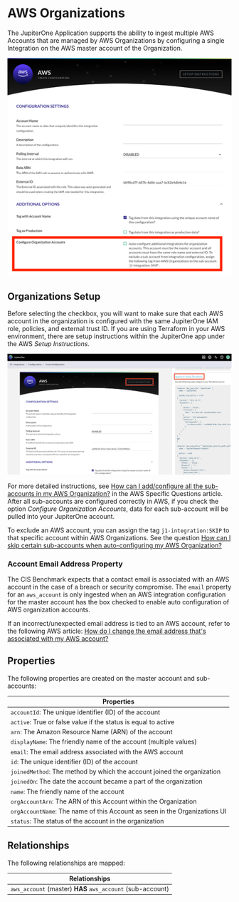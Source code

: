 # AWS Organizations

The JupiterOne Application supports the ability to ingest multiple AWS Accounts that are managed by AWS Organizations by configuring a single Integration on the AWS master account of the Organization. 

![aws-organizations-configure-checkbox](../../assets/aws-organizations-configure-checkbox.png)

## Organizations Setup

Before selecting the checkbox, you will want to make sure that each AWS account in the organization is configured with the same JupiterOne IAM role, policies, and external trust ID. If you are using Terraform in your AWS environment, there are setup instructions within the JupiterOne app under the AWS *Setup
Instructions*. 

![aws-organizations-terraform-setup](../../assets/aws-organizations-terraform-setup.png)

For more detailed instructions, see [How can I add/configure all the sub-accounts in my AWS Organization?](./faqs-aws.md) 
in the AWS Specific Questions article. After all sub-accounts are configured correctly in AWS, if you check the option *Configure Organization Accounts*, data for each sub-account will be pulled into your JupiterOne account.

To exclude an AWS account, you can assign the tag `j1-integration:SKIP` to that specific account within AWS Organizations. See the question [How can I skip certain sub-accounts when auto-configuring my AWS Organization?](./faqs-aws.md) 

### Account Email Address Property 

The CIS Benchmark expects that a contact email is associated with an AWS account in the case of a breach or security compromise. The `email` property for an `aws_account` is only ingested when an AWS integration configuration for the master account has the box checked to enable auto configuration of AWS organization accounts. 

If an incorrect/unexpected email address is tied to an AWS account, refer to the following AWS article: 
[How do I change the email address that's associated with my AWS account?](https://aws.amazon.com/premiumsupport/knowledge-center/change-email-address/)

## Properties 

The following properties are created on the master account and sub-accounts:

| Properties                               |
| ---------------------------------------- |
| `accountId`: The unique identifier (ID) of the account |
| `active`: True or false value if the status is equal to active |
| `arn`: The Amazon Resource Name (ARN) of the account |
| `displayName`: The friendly name of the account (multiple values) |
| `email`: The email address associated with the AWS account |
| `id`: The unique identifier (ID) of the account |
| `joinedMethod`: The method by which the account joined the organization |
| `joinedOn`: The date the account became a part of the organization |
| `name`: The friendly name of the account |
| `orgAccountArn`: The ARN of this Account within the Organization |
| `orgAccountName`: The name of this Account as seen in the Organizations UI |
| `status`: The status of the account in the organization |

## Relationships 

The following relationships are mapped:

| Relationships                            |
| ---------------------------------------- |
| `aws_account` (master) **HAS** `aws_account` (sub-account) |
